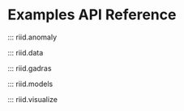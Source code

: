 # Examples API Reference 

::: riid.anomaly

::: riid.data

::: riid.gadras

::: riid.models

::: riid.visualize

